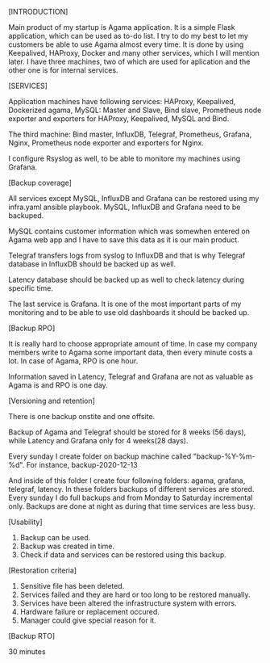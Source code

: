 [INTRODUCTION]

Main product of my startup is Agama application. It is a simple Flask application, which can be used as to-do list. I try to do my best to let my customers be able to use Agama almost every time. It is done by using Keepalived, HAProxy, Docker and many other services, which I will mention later. I have three machines, two of which are used for aplication and the other one is for internal services. 



[SERVICES]

Application machines have following services: HAProxy, Keepalived, Dockerized agama, MySQL: Master and Slave, Bind slave, Prometheus node exporter and exporters for HAProxy, Keepalived, MySQL and Bind.

The third machine: Bind master, InfluxDB, Telegraf, Prometheus, Grafana, Nginx,  Prometheus node exporter and exporters for Nginx.

I configure Rsyslog as well, to be able to monitore my machines using Grafana.



[Backup coverage]

All services except MySQL, InfluxDB and Grafana can be restored using my infra.yaml ansible playbook. MySQL, InfluxDB and Grafana need to be backuped. 

MySQL contains customer information which was somewhen entered on Agama web app and I have to save this data as it is our main product. 

Telegraf transfers logs from syslog to InfluxDB and that is why Telegraf database in InfluxDB should be backed up as well.

Latency database should be backed up as well to check latency during specific time. 

The last service is Grafana. It is one of the most important parts of my monitoring and to be able to use old dashboards it should be backed up. 



[Backup RPO]

<!-- the amount of data that can be lost before significant harm to the business occurs -->

It is really hard to choose appropriate amount of time. In case my company members write to Agama some important data, then every minute costs a lot. In case of Agama, RPO is one hour.

Information saved in Latency, Telegraf and Grafana are not as valuable as Agama is and RPO is one day.



[Versioning and retention]

There is one backup onstite and one offsite. 

Backup of Agama and Telegraf should be stored for 8 weeks (56 days), while Latency and Grafana only for 4 weeks(28 days).

Every sunday I create folder on backup machine called "backup-%Y-%m-%d". For instance, backup-2020-12-13

And inside of this folder I create four following folders: agama, grafana, telegraf, latency. In these folders backups of different services are stored. Every sunday I do full backups and from Monday to Saturday incremental only. Backups are done at night as during that time services are less busy. 



[Usability]

1. Backup can be used. 
2. Backup was created in time.
3. Check if data and services can be restored using this backup.



[Restoration criteria]

1. Sensitive file has been deleted.
2. Services failed and they are hard or too long to be restored manually.
3. Services have been altered the infrastructure system with errors.
4. Hardware failure or replacement occured.
5. Manager could give special reason for it.




[Backup RTO]

30 minutes
